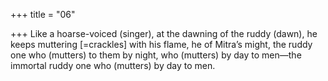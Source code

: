 +++
title = "06"

+++
Like a hoarse-voiced (singer), at the dawning of the ruddy (dawn), he  keeps muttering [=crackles] with his flame, he of Mitra’s might,
the ruddy one who (mutters) to them by night, who (mutters) by day to  men—the immortal ruddy one who (mutters) by day to men.